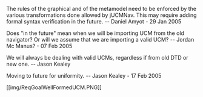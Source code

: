 The rules of the graphical and of the metamodel need to be enforced by the various transformations done allowed by jUCMNav. This may require adding formal syntax verification in the future. -- Daniel Amyot - 29 Jan 2005

Does "in the future" mean when we will be importing UCM from the old navigator? Or will we assume that we are importing a valid UCM? -- Jordan Mc Manus? - 07 Feb 2005

We will always be dealing with valid UCMs, regardless if from old DTD or new one. -- Jason Kealey

Moving to future for uniformity. -- Jason Kealey - 17 Feb 2005 

[[img/ReqGoalWellFormedUCM.PNG]]